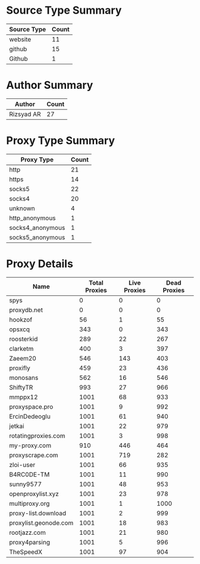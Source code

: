 # Source Type Summary

| Source Type | Count |
|-------------|-------|
| website | 11 |
| github | 15 |
| Github | 1 |


# Author Summary

| Author | Count |
|--------|-------|
| Rizsyad AR | 27 |


# Proxy Type Summary

| Proxy Type | Count |
|------------|-------|
| http | 21 |
| https | 14 |
| socks5 | 22 |
| socks4 | 20 |
| unknown | 4 |
| http_anonymous | 1 |
| socks4_anonymous | 1 |
| socks5_anonymous | 1 |


# Proxy Details

| Name | Total Proxies | Live Proxies | Dead Proxies |
|------|---------------|--------------|---------------|
| spys | 0 | 0 | 0 |
| proxydb.net | 0 | 0 | 0 |
| hookzof | 56 | 1 | 55 |
| opsxcq | 343 | 0 | 343 |
| roosterkid | 289 | 22 | 267 |
| clarketm | 400 | 3 | 397 |
| Zaeem20 | 546 | 143 | 403 |
| proxifly | 459 | 23 | 436 |
| monosans | 562 | 16 | 546 |
| ShiftyTR | 993 | 27 | 966 |
| mmppx12 | 1001 | 68 | 933 |
| proxyspace.pro | 1001 | 9 | 992 |
| ErcinDedeoglu | 1001 | 61 | 940 |
| jetkai | 1001 | 22 | 979 |
| rotatingproxies.com | 1001 | 3 | 998 |
| my-proxy.com | 910 | 446 | 464 |
| proxyscrape.com | 1001 | 719 | 282 |
| zloi-user | 1001 | 66 | 935 |
| B4RC0DE-TM | 1001 | 11 | 990 |
| sunny9577 | 1001 | 48 | 953 |
| openproxylist.xyz | 1001 | 23 | 978 |
| multiproxy.org | 1001 | 1 | 1000 |
| proxy-list.download | 1001 | 2 | 999 |
| proxylist.geonode.com | 1001 | 18 | 983 |
| rootjazz.com | 1001 | 21 | 980 |
| proxy4parsing | 1001 | 5 | 996 |
| TheSpeedX | 1001 | 97 | 904 |
